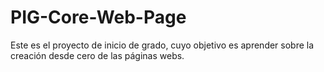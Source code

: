 # PIG-Core-Web-Page
Este es el proyecto de inicio de grado, cuyo objetivo es aprender sobre la creación desde cero de las páginas webs.
